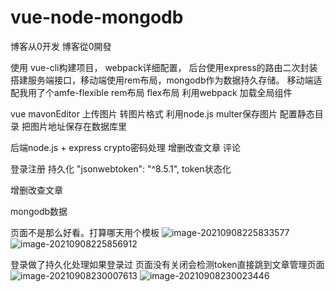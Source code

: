 # vue-node-mongodb
博客从0开发
博客從0開發

使用 vue-cli构建项目， webpack详细配置， 后台使用express的路由二次封装搭建服务端接口，移动端使用rem布局，mongodb作为数据持久存储。
移动端适配我用了个amfe-flexible rem布局 flex布局 利用webpack 加载全局组件

vue mavonEditor  上传图片 转图片格式  利用node.js multer保存图片 配置静态目录 把图片地址保存在数据库里

后端node.js + express crypto密码处理  增删改查文章 评论

登录注册 持久化  "jsonwebtoken": "^8.5.1", token状态化

增删改查文章 

mongodb数据 

页面不是那么好看。打算哪天用个模板
![image-20210908225833577](https://user-images.githubusercontent.com/42339998/132534538-d1009688-d03c-4182-8b22-9ebac8ca2585.png)
![image-20210908225856912](https://user-images.githubusercontent.com/42339998/132534550-c8e468ce-30ed-4122-919b-e12fd6c3e101.png)




登录做了持久化处理如果登录过 页面没有关闭会检测token直接跳到文章管理页面
![image-20210908230007613](https://user-images.githubusercontent.com/42339998/132534576-f37ac6eb-6c76-4f4b-8d6f-d3c9ae9f3461.png)
![image-20210908230023446](https://user-images.githubusercontent.com/42339998/132534584-c6bf9432-9f4d-4946-98b4-606e87e7f2b8.png)


